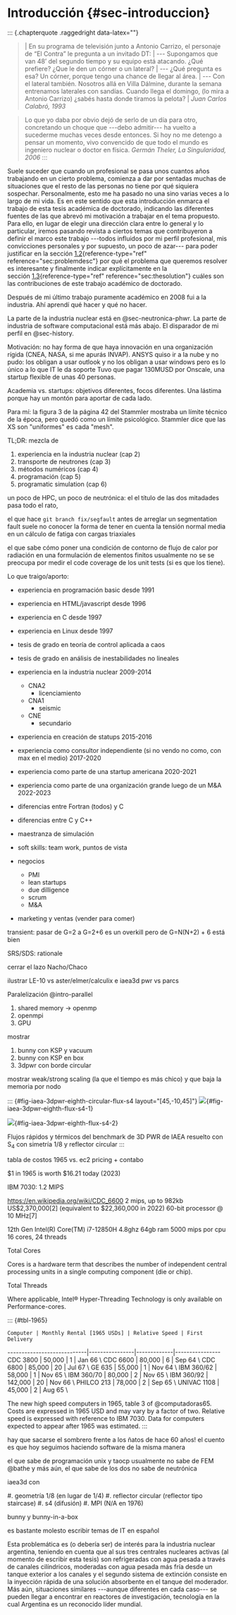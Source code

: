 # Introducción {#sec-introduccion}

::: {.chapterquote .raggedright data-latex=""}
> | En su programa de televisión junto a Antonio Carrizo, el personaje de “El Contra” le pregunta a un invitado DT:
> | --- Supongamos que van 48’ del segundo tiempo y su equipo está atacando. ¿Qué prefiere? ¿Que le den un córner o un lateral?
> | --- ¿Qué pregunta es esa? Un córner, porque tengo una chance de llegar al área.
> | --- Con el lateral también. Nosotros allá en Villa Dálmine, durante la semana entrenamos laterales con sandías. Cuando llega el domingo, (lo mira a Antonio Carrizo) ¿sabés hasta donde tiramos la pelota?
> | _Juan Carlos Calabró, 1993_

> Lo que yo daba por obvio dejó de serlo de un día para otro, concretando un choque que
> ---debo admitir--- ha vuelto a sucederme muchas veces desde entonces.
> Si hoy no me detengo a pensar un momento, vivo  convencido de que todo el mundo es ingeniero nuclear o doctor en física.
> _Germán Theler, La Singularidad, 2006_
:::




Suele suceder que cuando un profesional se pasa unos cuantos años
trabajando en un cierto problema, comienza a dar por sentadas muchas de
situaciones que el resto de las personas no tiene por qué siquiera
sospechar. Personalmente, esto me ha pasado no una sino varias veces a
lo largo de mi vida. Es en este sentido que esta introducción enmarca el
trabajo de esta tesis académica de doctorado, indicando las diferentes
fuentes de las que abrevó mi motivación a trabajar en el tema propuesto.
Para ello, en lugar de elegir una dirección clara entre lo general y lo
particular, iremos pasando revista a ciertos temas que contribuyeron a
definir el marco este trabajo ---todos influidos por mi perfil
profesional, mis convicciones personales y por supuesto, un poco de
azar--- para poder justificar en la
sección [1.2](#sec:problemdesc){reference-type="ref"
reference="sec:problemdesc"} por qué el problema que queremos resolver
es interesante y finalmente indicar explícitamente en la
sección [1.3](#sec:thesolution){reference-type="ref"
reference="sec:thesolution"} cuáles son las contribuciones de este
trabajo académico de doctorado.

Después de mi último trabajo puramente académico en 2008 fui a la industria.
Ahí aprendí qué hacer y qué no hacer.

La parte de la industria nuclear está en @sec-neutronica-phwr.
La parte de industria de software computacional está más abajo.
El disparador de mi perfil en @sec-history.


Motivación:
no hay forma de que haya innovación en una organización rígida (CNEA, NASA, si me apurás INVAP).
ANSYS quiso ir a la nube y no pudo: los obligan a usar outlook y no los obligan a usar windows pero es lo único a lo que IT le da soporte
Tuvo que pagar 130MUSD por Onscale, una startup flexible de unas 40 personas.

Academia vs. startups: objetivos diferentes, focos diferentes. Una lástima porque hay un montón para aportar de cada lado.

Para mí: la figura 3 de la página 42 del Stammler mostraba un límite técnico de la época, pero quedó como un límite psicológico. Stammler dice que las XS son "uniformes" es cada "mesh".

TL;DR: mezcla de 

 1. experiencia en la industria nuclear (cap 2)
 2. transporte de neutrones (cap 3)
 3. métodos numéricos (cap 4)
 4. programación (cap 5)
 5. programatic simulation (cap 6) 

un poco de HPC, un poco de neutrónica: el el título de las dos mitadades
pasa todo el rato,

el que hace `git branch fix/segfault` antes de arreglar un segmentation fault suele no conocer la forma de tener en cuenta la tensión normal media en un cálculo de fatiga con cargas triaxiales

el que sabe cómo poner una condición de contorno de flujo de calor por radiación en una formulación de elementos finitos usualmente no se se preocupa por medir el code coverage de los unit tests (si es que los tiene).







Lo que traigo/aporto:

 * experiencia en programación basic desde 1991
 * experiencia en HTML/javascript desde 1996
 * experiencia en C desde 1997
 * experiencia en Linux desde 1997
 * tesis de grado en teoría de control aplicada a caos
 * tesis de grado en análisis de inestabilidades no lineales
 * experiencia en la industria nuclear 2009-2014
    - CNA2
      - licenciamiento
    - CNA1
      - seismic
    - CNE
      - secundario
 * experiencia en creación de statups 2015-2016
 * experiencia como consultor independiente (si no vendo no como, con max en el medio) 2017-2020
 * experiencia como parte de una startup americana 2020-2021
 * experiencia como parte de una organización grande luego de un M&A 2022-2023
 

 * diferencias entre Fortran (todos) y C
 * diferencias entre C y C++
 * maestranza de simulación
 * soft skills: team work, puntos de vista
 * negocios
   - PMI
   - lean startups
   - due dilligence
   - scrum
   - M&A
 * marketing y ventas (vender para comer)

transient: pasar de G=2 a G=2+6 es un overkill
pero de G=N(N+2) + 6 está bien


SRS/SDS: rationale


cerrar el lazo Nacho/Chaco



ilustrar LE-10 vs aster/elmer/calculix e iaea3d pwr vs parcs



Paralelización @intro-parallel

 1. shared memory -> openmp
 2. openmpi
 3. GPU


mostrar 

 1. bunny con KSP y vacuum
 2. bunny con KSP en box
 3. 3dpwr con borde circular

mostrar weak/strong scaling (la que el tiempo es más chico)
y que baja la memoria por nodo

::: {#fig-iaea-3dpwr-eighth-circular-flux-s4 layout="[45,-10,45]"}
![](iaea-3dpwr-eighth-circular-flux-s4-1.png){#fig-iaea-3dpwr-eighth-flux-s4-1}

![](iaea-3dpwr-eighth-circular-flux-s4-2.png){#fig-iaea-3dpwr-eighth-flux-s4-2}

Flujos rápidos y térmicos del benchmark de 3D PWR de IAEA resuelto con S$_4$ con simetría 1/8 y reflector circular
:::


tabla de costos 1965 vs. ec2 pricing + contabo

$1 in 1965 is worth $16.21 today (2023)

IBM 7030: 1.2 MIPS

https://en.wikipedia.org/wiki/CDC_6600 
2 mips, up to 982kb
US$2,370,000[2] (equivalent to $22,360,000 in 2022)
60-bit processor @ 10 MHz[7]



12th Gen Intel(R) Core(TM) i7-12850H
4.8ghz
64gb ram
5000 mips por cpu
16 cores, 24 threads

Total Cores

Cores is a hardware term that describes the number of independent central processing units in a single computing component (die or chip).


Total Threads

Where applicable, Intel® Hyper-Threading Technology is only available on Performance-cores.


::: {#tbl-1965}

    Computer | Monthly Rental [1965 USDs] | Relative Speed | First Delivery 
----------------------------|----------------|-------------|----------------
 CDC 3800                   |     50,000     |     1       |  Jan 66 \\
 CDC 6600                   |     80,000     |     6       |  Sep 64 \\
 CDC 6800                   |     85,000     |     20      |  Jul 67 \\
 GE 635                     |     55,000     |     1       |  Nov 64 \\
 IBM 360/62                 |     58,000     |     1       |  Nov 65 \\
 IBM 360/70                 |     80,000     |     2       |  Nov 65 \\
 IBM 360/92                 |     142,000    |     20      |  Nov 66 \\
 PHILCO 213                 |     78,000     |     2       |  Sep 65 \\
 UNIVAC 1108                |     45,000     |     2       |  Aug 65 \\

The new high speed computers in 1965, table 3 of @computadoras65. Costs are expressed in 1965 USD and may vary by a factor of two.
Relative speed is expressed with reference to IBM 7030. Data for computers expected to appear after 1965 was estimated.
:::


hay que sacarse el sombrero frente a los ñatos de hace 60 años!
el cuento es que hoy seguimos haciendo software de la misma manera

el que sabe de programación unix y taocp usualmente no sabe de FEM @bathe
y más aún, el que sabe de los dos no sabe de neutrónica


iaea3d con

 #. geometría 1/8 (en lugar de 1/4)
 #. reflector circular (reflector tipo staircase)
 #. s4 (difusión)
 #. MPI (N/A en 1976)

bunny y bunny-in-a-box


es bastante molesto escribir temas de IT en español
    
Esta problemática es (o debería ser) de interés para la industria
nuclear argentina, teniendo en cuenta que al sus tres centrales
nucleares activas (al momento de escribir esta tesis) son refrigeradas
con agua pesada a través de canales cilíndricos, moderadas con agua
pesada más fría desde un tanque exterior a los canales y el segundo
sistema de extinción consiste en la inyección rápida de una solución
absorbente en el tanque del moderador. Más aún, situaciones similares
---aunque diferentes en cada caso--- se pueden llegar a encontrar en
reactores de investigación, tecnología en la cual Argentina es un
reconocido líder mundial.

